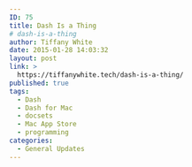 ```yaml
---
ID: 75
title: Dash Is a Thing
# dash-is-a-thing
author: Tiffany White
date: 2015-01-28 14:03:32
layout: post
link: >
  https://tiffanywhite.tech/dash-is-a-thing/
published: true
tags:
  - Dash
  - Dash for Mac
  - docsets
  - Mac App Store
  - programming
categories:
  - General Updates
---
```

